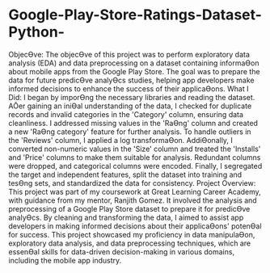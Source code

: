 # Google-Play-Store-Ratings-Dataset-Python-
ObjecƟve:
The objecƟve of this project was to perform exploratory data analysis (EDA) 
and data preprocessing on a dataset containing informaƟon about mobile apps 
from the Google Play Store. The goal was to prepare the data for future 
predicƟve analyƟcs studies, helping app developers make informed decisions 
to enhance the success of their applicaƟons. 
What I Did: 
I began by imporƟng the necessary libraries and reading the dataset. AŌer 
gaining an iniƟal understanding of the data, I checked for duplicate records and 
invalid categories in the 'Category' column, ensuring data cleanliness. I 
addressed missing values in the 'RaƟng' column and created a new 'RaƟng 
category' feature for further analysis. To handle outliers in the 'Reviews' 
column, I applied a log transformaƟon. AddiƟonally, I converted non-numeric 
values in the 'Size' column and treated the 'Installs' and 'Price' columns to make 
them suitable for analysis. Redundant columns were dropped, and categorical 
columns were encoded. Finally, I segregated the target and independent 
features, split the dataset into training and tesƟng sets, and standardized the 
data for consistency. 
Project Overview: 
This project was part of my coursework at Great Learning Career Academy, 
with guidance from my mentor, Ranjith Gomez. It involved the analysis and 
preprocessing of a Google Play Store dataset to prepare it for predicƟve 
analyƟcs. By cleaning and transforming the data, I aimed to assist app 
developers in making informed decisions about their applicaƟons' potenƟal for 
success. This project showcased my proficiency in data manipulaƟon, 
exploratory data analysis, and data preprocessing techniques, which are 
essenƟal skills for data-driven decision-making in various domains, including 
the mobile app industry. 
